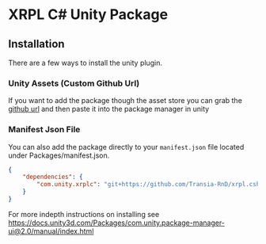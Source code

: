 # XRPL C# Unity Package

## Installation

There are a few ways to install the unity plugin.

### Unity Assets (Custom Github Url)

If you want to add the package though the asset store you can grab the [github url](https://github.com/Transia-RnD/xrpl.c.unity) and then paste it into the package manager in unity

### Manifest Json File

You can also add the package directly to your `manifest.json` file located under Packages/manifest.json.

```json
{
    "dependencies": {
        "com.unity.xrplc": "git+https://github.com/Transia-RnD/xrpl.csharp.unity",
    }
}
```

For more indepth instructions on installing see <https://docs.unity3d.com/Packages/com.unity.package-manager-ui@2.0/manual/index.html>


